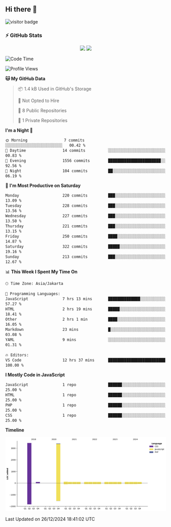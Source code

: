 ## Hi there 👋

<!--
**intifada95/intifada95** is a ✨ _special_ ✨ repository because its `README.md` (this file) appears on your GitHub profile.

Here are some ideas to get you started:

- 🔭 I’m currently working on ...
- 🌱 I’m currently learning ...
- 👯 I’m looking to collaborate on ...
- 🤔 I’m looking for help with ...
- 💬 Ask me about ...
- 📫 How to reach me: ...
- 😄 Pronouns: ...
- ⚡ Fun fact: ...
-->

![visitor badge](https://visitor-badge.laobi.icu/badge?page_id=intifada95&format=true)

### :zap: GitHub Stats

<p align="center">
  <img height="180em" src="https://gh-readme-stats-intfd.vercel.app/api?username=intifada95&show_icons=true&include_all_commits=true&count_private=true"/>
  <img height="180em" src="https://gh-readme-stats-intfd.vercel.app/api/top-langs/?username=intifada95&layout=compact&langs_count=6"/>
</p>

<!--START_SECTION:waka-->
![Code Time](http://img.shields.io/badge/Code%20Time-5%2C269%20hrs%2029%20mins-blue)

![Profile Views](http://img.shields.io/badge/Profile%20Views-0-blue)

**🐱 My GitHub Data** 

> 📦 1.4 kB Used in GitHub's Storage 
 > 
> 🚫 Not Opted to Hire
 > 
> 📜 8 Public Repositories 
 > 
> 🔑 1 Private Repositories 
 > 
**I'm a Night 🦉** 

```text
🌞 Morning                7 commits           ░░░░░░░░░░░░░░░░░░░░░░░░░   00.42 % 
🌆 Daytime                14 commits          ░░░░░░░░░░░░░░░░░░░░░░░░░   00.83 % 
🌃 Evening                1556 commits        ███████████████████████░░   92.56 % 
🌙 Night                  104 commits         ██░░░░░░░░░░░░░░░░░░░░░░░   06.19 % 
```
📅 **I'm Most Productive on Saturday** 

```text
Monday                   220 commits         ███░░░░░░░░░░░░░░░░░░░░░░   13.09 % 
Tuesday                  228 commits         ███░░░░░░░░░░░░░░░░░░░░░░   13.56 % 
Wednesday                227 commits         ███░░░░░░░░░░░░░░░░░░░░░░   13.50 % 
Thursday                 221 commits         ███░░░░░░░░░░░░░░░░░░░░░░   13.15 % 
Friday                   250 commits         ████░░░░░░░░░░░░░░░░░░░░░   14.87 % 
Saturday                 322 commits         █████░░░░░░░░░░░░░░░░░░░░   19.16 % 
Sunday                   213 commits         ███░░░░░░░░░░░░░░░░░░░░░░   12.67 % 
```


📊 **This Week I Spent My Time On** 

```text
🕑︎ Time Zone: Asia/Jakarta

💬 Programming Languages: 
JavaScript               7 hrs 13 mins       ██████████████░░░░░░░░░░░   57.27 % 
HTML                     2 hrs 19 mins       █████░░░░░░░░░░░░░░░░░░░░   18.41 % 
Other                    2 hrs 1 min         ████░░░░░░░░░░░░░░░░░░░░░   16.05 % 
Markdown                 23 mins             █░░░░░░░░░░░░░░░░░░░░░░░░   03.08 % 
YAML                     9 mins              ░░░░░░░░░░░░░░░░░░░░░░░░░   01.31 % 

🔥 Editors: 
VS Code                  12 hrs 37 mins      █████████████████████████   100.00 % 
```

**I Mostly Code in JavaScript** 

```text
JavaScript               1 repo              ██████░░░░░░░░░░░░░░░░░░░   25.00 % 
HTML                     1 repo              ██████░░░░░░░░░░░░░░░░░░░   25.00 % 
PHP                      1 repo              ██████░░░░░░░░░░░░░░░░░░░   25.00 % 
CSS                      1 repo              ██████░░░░░░░░░░░░░░░░░░░   25.00 % 
```



**Timeline**

![Lines of Code chart](https://raw.githubusercontent.com/intifada95/intifada95/main/assets/bar_graph.png)


 Last Updated on 26/12/2024 18:41:02 UTC
<!--END_SECTION:waka-->
